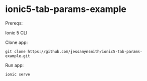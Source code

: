 # ionic5-tab-params-example

Prereqs:

Ionic 5 CLI


Clone app:

    git clone https://github.com/jessamynsmith/ionic5-tab-params-example.git
    
Run app:

    ionic serve
